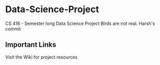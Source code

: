 # Data-Science-Project
CS 418 - Semester long Data Science Project
Birds are not real. 
Harsh's commit

## Important Links
Visit the Wiki for project resources
